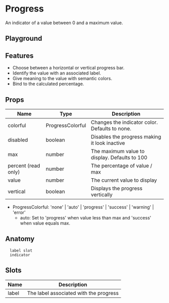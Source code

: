 # Progress

An indicator of a value between 0 and a maximum value.

<script>
    import Playground from './ProgressPlayground.svelte';
</script>

## Playground

<Playground />

## Features

- Choose between a horizontal or vertical progress bar.
- Identify the value with an associated label.
- Give meaning to the value with semantic colors.
- Bind to the calculated percentage.

## Props

| Name                | Type             | Description                                    |
| ------------------- | ---------------- | ---------------------------------------------- |
| colorful            | ProgressColorful | Changes the indicator color. Defaults to none. |
| disabled            | boolean          | Disables the progress making it look inactive  |
| max                 | number           | The maximum value to display. Defaults to 100  |
| percent (read only) | number           | The percentage of value / max                  |
| value               | number           | The current value to display                   |
| vertical            | boolean          | Displays the progress vertically               |

- ProgressColorful: 'none' | 'auto' | 'progress' | 'success' | 'warning' | 'error'
  - auto: Set to 'progress' when value less than max and 'success' when value equals max.

## Anatomy

```
  label slot
  indicator
```

## Slots

| Name  | Description                            |
| ----- | -------------------------------------- |
| label | The label associated with the progress |
